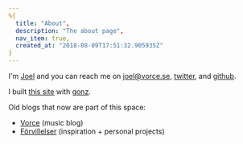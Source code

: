 ```yaml
---
%{
  title: "About",
  description: "The about page",
  nav_item: true,
  created_at: "2018-08-09T17:51:32.905935Z"
}
---
```

<p class="h-card">
I'm <a class="p-name u-url" href="https://forvillelser.vorce.se" rel="me">Joel</a> and you can reach me on <a class="u-email" href="mailto:joel@vorce.se" rel="me">joel@vorce.se</a>, <a href="https://twitter.com/Octavorce" rel="me">twitter</a>, and <a href="https://github.com/vorce" rel="me">github</a>.
</p>

I built [this site](https://github.com/vorce/forvillelser) with [gonz](https://github.com/vorce/gonz).

Old blogs that now are part of this space:

- [Vorce](http://vorce.tumblr.com/) (music blog)
- [Förvillelser](http://forvillelser.tumblr.com/) (inspiration + personal projects)
